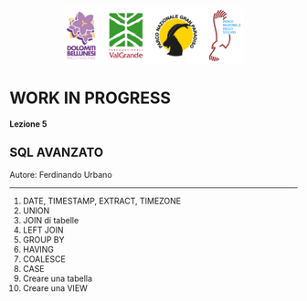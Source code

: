 <p align="center"> <img src="materiale/loghi.png" width="315" height="100" /></p>

# WORK IN PROGRESS

#### Lezione 5
## SQL AVANZATO

Autore: Ferdinando Urbano  

---

1. DATE, TIMESTAMP, EXTRACT, TIMEZONE
2. UNION
2. JOIN di tabelle
3. LEFT JOIN
4. GROUP BY
5. HAVING
6. COALESCE
7. CASE
7. Creare una tabella
8. Creare una VIEW
